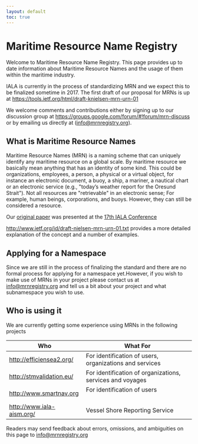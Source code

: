```yaml
---
layout: default
toc: true
---
```

# Maritime Resource Name Registry
Welcome to Maritime Resource Name Registry. This page provides up to date information about Maritime Resource Names and the usage of them within the maritime industry.

IALA is currently in the process of standardizing MRN and we expect this to be finalized sometime in 2017. The first draft of our proposal for MRNs is up at <https://tools.ietf.org/html/draft-knielsen-mrn-urn-01>

We welcome comments and contributions either by signing up to our discussion group at <https://groups.google.com/forum/#!forum/mrn-discuss> or by emailing us directly at (<info@mrnregistry.org>).

## What is Maritime Resource Names
Maritime Resource Names (MRN) is a naming scheme that can uniquely identify any maritime resource on a global scale. By maritime resource we basically mean anything that has an identity of some kind. This could be organizations, employees, a person, a physical or a virtual object, for instance an electronic document, a buoy, a ship, a mariner, a nautical chart or an electronic service (e.g., "today’s weather report for the Oresund Strait"). Not all resources are "retrievable" in an electronic sense; For example, human beings, corporations, and buoys. However, they can still be considered a resource.

Our [original paper](http://mrnregistry.org/Maritime%20Resource%20Name.docx) was presented at the [17th IALA Conference](http://www.iala-aism.org/meetings/17/)  

<http://www.ietf.org/id/draft-nielsen-mrn-urn-01.txt> provides a more detailed explanation of the concept and a number of examples.

## Applying for a Namespace
Since we are still in the process of finalizing the standard and there are no formal process for applying for a namespace yet.However, if you wish to make use of MRNs in your project please contact us at <info@mrnregistry.org> and tell us a bit about your project and what subnamespace you wish to use.

## Who is using it
We are currently getting some experience using MRNs in the following projects

| Who                         | What For                                                  |
|-----------------------------|-----------------------------------------------------------|
| <http://efficiensea2.org/>  | For identification of users, organizations and services   |
| <http://stmvalidation.eu/>  | For identification of organizations, services and voyages |
| <http://www.smartnav.org>   | For identification of users                               |
| <http://www.iala-aism.org/> | Vessel Shore Reporting Service                            |

Readers may send feedback about errors, omissions, and ambiguities on this page to <info@mrnregistry.org>
